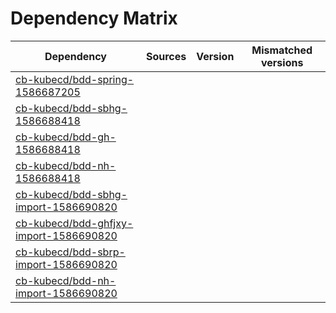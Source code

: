 # Dependency Matrix

Dependency | Sources | Version | Mismatched versions
---------- | ------- | ------- | -------------------
[cb-kubecd/bdd-spring-1586687205](https://github.com/cb-kubecd/bdd-spring-1586687205.git) |  | []() | 
[cb-kubecd/bdd-sbhg-1586688418](https://github.com/cb-kubecd/bdd-sbhg-1586688418.git) |  | []() | 
[cb-kubecd/bdd-gh-1586688418](https://github.com/cb-kubecd/bdd-gh-1586688418.git) |  | []() | 
[cb-kubecd/bdd-nh-1586688418](https://github.com/cb-kubecd/bdd-nh-1586688418.git) |  | []() | 
[cb-kubecd/bdd-sbhg-import-1586690820](https://github.com/cb-kubecd/bdd-sbhg-import-1586690820.git) |  | []() | 
[cb-kubecd/bdd-ghfjxy-import-1586690820](https://github.com/cb-kubecd/bdd-ghfjxy-import-1586690820.git) |  | []() | 
[cb-kubecd/bdd-sbrp-import-1586690820](https://github.com/cb-kubecd/bdd-sbrp-import-1586690820.git) |  | []() | 
[cb-kubecd/bdd-nh-import-1586690820](https://github.com/cb-kubecd/bdd-nh-import-1586690820.git) |  | []() | 
